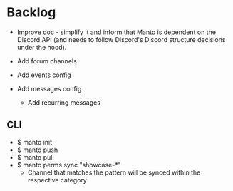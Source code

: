 # Backlog

- Improve doc - simplify it and inform that Manto is dependent on the Discord API (and needs to follow Discord's Discord structure decisions under the hood).

- Add forum channels
- Add events config
- Add messages config
  - Add recurring messages

## CLI

- $ manto init
- $ manto push
- $ manto pull
- $ manto perms sync "showcase-\*"
  - Channel that matches the pattern will be synced within the respective category
